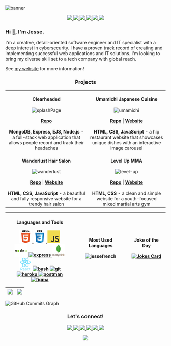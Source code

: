 ![banner](https://user-images.githubusercontent.com/106822556/178163588-1add26c0-c431-498a-8581-c8900716216b.png)

<p align='center'> <a href="https://jessefrenchdev.com" rel="nofollow"> <img src="https://img.shields.io/static/v1?label=|&amp;message=Website&amp;color=565656&amp;style=plastic&amp;logo=googlechrome&amp;logo-color=white" style="max-width: 100%;"> </a> <a href="https://linkedin.com/in/jessekfrench" rel="nofollow"><img src="https://img.shields.io/static/v1?label=|&amp;message=LinkedIn&amp;color=565656&amp;style=plastic&amp;logo=linkedin&amp;logo-color=white" style="max-width: 100%;"> </a> <a href="https://twitter.com/jesse__french" rel="nofollow"> <img src="https://img.shields.io/static/v1?label=|&amp;message=Twitter&amp;color=565656&amp;style=plastic&amp;logo=twitter&amp;logo-color=white" style="max-width: 100%;"> </a> <a href="https://angel.co/u/jessefrench" rel="nofollow"> <img src="https://img.shields.io/static/v1?label=|&amp;message=AngelList&amp;color=565656&amp;style=plastic&amp;logo=angellist&amp;logo-color=white" style="max-width: 100%;"> </a> <a href="mailto:frejes32@gmail.com" rel="nofollow"> <img src="https://img.shields.io/static/v1?label=|&amp;message=Email&amp;color=565656&amp;style=plastic&amp;logo=minutemailer&amp;logo-color=white" style="max-width: 100%;"> </a> <a href="https://drive.google.com/file/d/1YIR_qiOnVvr333XIEf1lfkF77eYz78Fp/view?usp=sharing" rel="nofollow"> <img src="https://img.shields.io/static/v1?label=|&amp;message=Resume&amp;color=565656&amp;style=plastic&amp;logo=readthedocs&amp;logo-color=white" style="max-width: 100%;"> </a> </p>

### Hi 👋, I'm Jesse.

I'm a creative, detail-oriented software engineer and IT specialist with a deep interest in cybersecurity. I have a proven track record of creating and implementing successful web applications and IT solutions. I'm looking to bring my diverse skill set to a tech company with global reach.

See [my website](https://jessefrenchdev.com) for more information!

<h3 align='center'>Projects</h3>

|       |       |
| :---: | :---: |
| <br> **Clearheaded** <br><br> ![splashPage](https://user-images.githubusercontent.com/106822556/198114400-de751a46-5193-454c-919b-c2ddf7942c35.gif) <br><br> **[Repo](https://https://github.com/jessefrench/headache-tracker)** <br><br> **MongoDB, Express, EJS, Node.js** - a full-stack web application that allows people record and track their headaches | <br> **Umamichi Japanese Cuisine** <br><br> ![umamichi](https://user-images.githubusercontent.com/106822556/179422173-07671655-5420-4cb6-8598-bb6bececbc9e.png) <br><br> **[Repo](https://https://github.com/jessefrench/umamichi)** \| **[Website](https://umamichi.netlify.app)** <br><br> **HTML, CSS, JavaScript** - a hip restaurant website that showcases unique dishes with an interactive image carousel |
| <br> **Wanderlust Hair Salon** <br><br> ![wanderlust](https://user-images.githubusercontent.com/106822556/179422182-32e79569-c205-4bce-a2c3-110d09644694.png) <br><br> **[Repo](https://https://github.com/jessefrench/wanderlust)** \| **[Website](https://wanderlustsalon.netlify.app)** <br><br> **HTML, CSS, JavaScript** - a beautiful and fully responsive website for a trendy hair salon | <br> **Level Up MMA** <br><br> ![level-up](https://user-images.githubusercontent.com/106822556/179422610-5e7e5ded-a7bd-49e2-aae4-cdcdbab0e5b3.png) <br><br> **[Repo](https://https://github.com/jessefrench/level-up)** \| **[Website](https://levelupmma.netlify.app)** <br><br> **HTML, CSS** - a clean and simple website for a youth-focused mixed martial arts gym |

| <br> Languages and Tools <br><br> <a href="https://www.w3.org/html/" target="_blank" rel="noreferrer"> <img src="https://raw.githubusercontent.com/devicons/devicon/master/icons/html5/html5-original-wordmark.svg" alt="html5" width="40" height="40"/> </a> <a href="https://www.w3schools.com/css/" target="_blank" rel="noreferrer"> <img src="https://raw.githubusercontent.com/devicons/devicon/master/icons/css3/css3-original-wordmark.svg" alt="css3" width="40" height="40"/> </a> <a href="https://developer.mozilla.org/en-US/docs/Web/JavaScript" target="_blank" rel="noreferrer"> <img src="https://raw.githubusercontent.com/devicons/devicon/master/icons/javascript/javascript-original.svg" alt="javascript" width="40" height="40"/> </a> <br> <a href="https://nodejs.org" target="_blank" rel="noreferrer"> <img src="https://raw.githubusercontent.com/devicons/devicon/master/icons/nodejs/nodejs-original-wordmark.svg" alt="nodejs" width="40" height="40"/> </a> <a href="https://expressjs.com" target="_blank" rel="noreferrer"> <img src="https://cdn.hdwebsoft.com/wp-content/uploads/2020/12/Express.png.webp" alt="express" width="40" height="40"/> </a> <a href="https://www.mongodb.com/" target="_blank" rel="noreferrer"> <img src="https://raw.githubusercontent.com/devicons/devicon/master/icons/mongodb/mongodb-original-wordmark.svg" alt="mongodb" width="40" height="40"/> </a> <br> <a href="https://reactjs.org/" target="_blank" rel="noreferrer"> <img src="https://raw.githubusercontent.com/devicons/devicon/master/icons/react/react-original-wordmark.svg" alt="react" width="40" height="40"/> </a> <a href="https://www.gnu.org/software/bash/" target="_blank" rel="noreferrer"> <img src="https://bashlogo.com/img/symbol/svg/full_colored_light.svg" alt="bash" width="40" height="40"/> </a> <a href="https://git-scm.com/" target="_blank" rel="noreferrer"> <img src="https://www.vectorlogo.zone/logos/git-scm/git-scm-icon.svg" alt="git" width="40" height="40"/> </a> <br> <a href="https://heroku.com" target="_blank" rel="noreferrer"> <img src="https://www.vectorlogo.zone/logos/heroku/heroku-icon.svg" alt="heroku" width="40" height="40"/> </a> <a href="https://postman.com" target="_blank" rel="noreferrer"> <img src="https://www.vectorlogo.zone/logos/getpostman/getpostman-icon.svg" alt="postman" width="40" height="40"/> </a> <a href="https://www.figma.com/" target="_blank" rel="noreferrer"> <img src="https://www.vectorlogo.zone/logos/figma/figma-icon.svg" alt="figma" width="40" height="40"/> </a> | Most Used Languages <br><br> <img src="https://github-readme-stats.vercel.app/api/top-langs?username=jessefrench&title_color=ffffff&amp;count_private=true&amp;text_color=ffffff&amp;icon_color=0891b2&amp;bg_color=1c1917&amp;hide_title=true&hide_border=true&show_icons=true&locale=en&layout=compact" alt="jessefrench" /> | Joke of the Day <br><br> <a href="https://readme-jokes.vercel.app"> <img src="https://readme-jokes.vercel.app/api?hideBorder&bgColor=%231c1917" alt="Jokes Card" width="300" /> </a> |
|:---:|:---:|:---:|

| <img src="https://github-readme-stats.vercel.app/api?username=jessefrench&amp;show_icons=true&amp;count_private=true&amp;title_color=0891b2&amp;text_color=ffffff&amp;icon_color=0891b2&amp;bg_color=1c1917&amp;hide_border=true&amp;show_icons=true" style="max-width: 100%;"> | <img src="https://github-readme-streak-stats.herokuapp.com/?user=jessefrench&amp;stroke=ffffff&amp;background=1c1917&amp;ring=0891b2&amp;fire=ff712a&amp;currStreakNum=ffffff&amp;currStreakLabel=0891b2&amp;sideNums=ffffff&amp;sideLabels=ffffff&amp;dates=ffffff&amp;hide_border=true" style="max-width: 100%;"> |
|:---:|:---:|

<img src="https://activity-graph.herokuapp.com/graph?username=jessefrench&amp;bg_color=1c1917&amp;color=ffffff&amp;line=0891b2&amp;point=ffffff&amp;area_color=1c1917&amp;area=true&amp;hide_border=true&amp;custom_title=GitHub%20Commits%20Graph" style="max-width: 100%;" alt="GitHub Commits Graph">

<h3 align='center'>Let's connect!</h3>

<p align='center'> <a href="https://jessefrenchdev.com" rel="nofollow"> <img src="https://img.shields.io/static/v1?label=|&amp;message=Website&amp;color=565656&amp;style=plastic&amp;logo=googlechrome&amp;logo-color=white" style="max-width: 100%;"> </a> <a href="https://linkedin.com/in/jessekfrench" rel="nofollow"><img src="https://img.shields.io/static/v1?label=|&amp;message=LinkedIn&amp;color=565656&amp;style=plastic&amp;logo=linkedin&amp;logo-color=white" style="max-width: 100%;"> </a> <a href="https://twitter.com/jesse__french" rel="nofollow"> <img src="https://img.shields.io/static/v1?label=|&amp;message=Twitter&amp;color=565656&amp;style=plastic&amp;logo=twitter&amp;logo-color=white" style="max-width: 100%;"> </a> <a href="https://angel.co/u/jessefrench" rel="nofollow"> <img src="https://img.shields.io/static/v1?label=|&amp;message=AngelList&amp;color=565656&amp;style=plastic&amp;logo=angellist&amp;logo-color=white" style="max-width: 100%;"> </a> <a href="mailto:frejes32@gmail.com" rel="nofollow"> <img src="https://img.shields.io/static/v1?label=|&amp;message=Email&amp;color=565656&amp;style=plastic&amp;logo=minutemailer&amp;logo-color=white" style="max-width: 100%;"> </a> <a href="https://drive.google.com/file/d/1YIR_qiOnVvr333XIEf1lfkF77eYz78Fp/view?usp=sharing" rel="nofollow"> <img src="https://img.shields.io/static/v1?label=|&amp;message=Resume&amp;color=565656&amp;style=plastic&amp;logo=readthedocs&amp;logo-color=white" style="max-width: 100%;"> </a> </p>
<div align='center'> <a href="https://www.codewars.com/users/jessefrench"> <img src="https://www.codewars.com/users/jessefrench/badges/large"> </a> </div>
